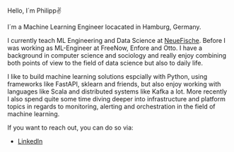 Hello, I´m Philipp✌️

I´m a Machine Learning Engineer locacated in Hamburg, Germany.

I currently teach ML Engineering and Data Science at [NeueFische](https://www.neuefische.de/). Before I was working as ML-Engineer at FreeNow, Enfore and Otto. I have a background in computer science and sociology and really enjoy combining both points of view to the field of data science but also to daily life.

I like to build machine learning solutions espcially with Python, using frameworks like FastAPI, sklearn and friends, but also enjoy working with languages like Scala and distributed systems like Kafka a lot. More recently I also spend quite some time diving deeper into infrastructure and platform topics in regards to monitoring, alerting and orchestration in the field of machine learning.

If you want to reach out, you can do so via:

* [LinkedIn](https://www.linkedin.com/in/pwallhaeuser/)
